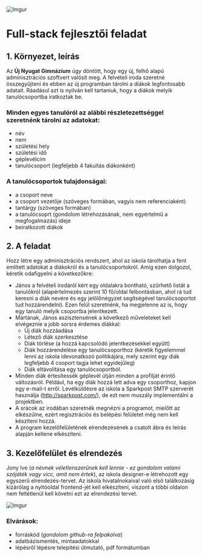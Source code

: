 ![Imgur](https://imgur.com/HxTRt1E!)

# Full-stack fejlesztői feladat

## 1. Környezet, leírás

Az **Új Nyugat Gimnázium** úgy döntött, hogy egy új, felhő alapú adminisztrációs szoftvert valósít meg. A felvételi iroda szeretné összegyűjteni és ebben az új programban tárolni a diákok legfontosabb adatait. Ráadásul azt is nyilván kell tartaniuk, hogy a diákok melyik tanulócsoportba iratkoztak be.

### Minden egyes tanulóról az alábbi részletezettséggel szeretnénk tárolni az adatokat:
- név
- nem
- születési hely
- születési idő
- géplevélcím
- tanulócsoport (legfeljebb 4 fakultás diákonként)

### A tanulócsoportok tulajdonságai:
- a csoport neve
- a csoport vezetője (szöveges formában, vagyis nem referenciaként)
- tantárgy (szöveges formában)
- a tanulócsoprt (gondolom létrehozásának, nem egyértelmű a megfogalmazás) ideje
- beíratkozott diákok

## 2. A feladat

Hozz létre egy adminisztrációs rendszert, ahol az iskola tárolhatja a fent említett adatokat a diákokról és a tanulócsoportokról. Amíg ezen dolgozol, kéretik odafigyelni a következőkre:

- János a felvételi irodáról kért egy oldalakra bontható, szűrhető listát a tanulókról (alapértelmezés szerint 10 fő/oldal felbontásban, ahol rá tud keresni a diák nevére és egy jelölőnégyzet segítségével tanulócsoportot tud hozzárendelni). Ezen felül szeretnénk, ha megjelenne az is, hogy egy tanuló melyik csoportba jelentkezett.
- Mártának, János aszisztensének a következő műveleteket kell elvégeznie a jobb sorsra érdemes diákkal:
    - Új diák hozzáadása
    - Létező diák szerkesztése
    - Diák törlése (a hozzá kapcsolódó jelentkezésekkel együtt)
    - Diák hozzárendelése egy tanulócsoporthoz (kéretik figyelemmel lenni az iskola idevonatkozó politikájára, mely szerint egy diák legfeljebb 4 csoport tagja lehet egyidejűleg)
    - Diák eltávolítása egy tanulócsoportból.
- Minden diák értesítessék géplevél útján minden a profilját érintő változásról. Például, ha egy diák hozzá lett adva egy csoporthoz, kapjon egy e-mail-t erről. Levélküldésre az iskola a Sparkpost SMTP szerverét használja (http://sparkpost.com/), de ezt nem muszály implementálni a projektben.
- A srácok az irodában szeretnék megnézni a programot, mielőtt az elkészülne, ezért regisztrációs és belépési felületet még nem kell készíteni hozzá.
- A program kezelőfelületének elrendezésének a csatolt ábra és leírás alapján kellene elkészíteni.

## 3. Kezelőfelület és elrendezés

Jony Ive (*a névnek véletlenszerűnek kell lennie - ez gondolom valami szójáték vagy vicc, amit nem értek*), az iskola designer-e létrehozott egy egyszerű elrendezés-tervet. Az iskola hivatalnokaival való első találkozásig kizárólag a nyitóoldal frontend-jét kell elkészíteni, viszont a többi oldalon nem feltétlenül kell követni ezt az elrendezési tervet. 

![Imgur](https://imgur.com/E6i2w9c.png)

### Elvárások:
- forráskód (*gondolom github-ra felpakolva*)
- adatbázismentés, mintaadatokkal
- lépésről lépésre telepítési útmutató, pdf formátumban
